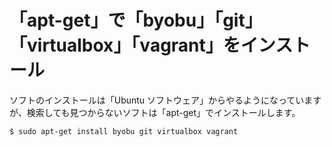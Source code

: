 # 「apt-get」で「byobu」「git」「virtualbox」「vagrant」をインストール  
  
  ソフトのインストールは「Ubuntu ソフトウェア」からやるようになっていますが、検索しても見つからないソフトは「apt-get」でインストールします。  
  
```sh
$ sudo apt-get install byobu git virtualbox vagrant  
```  

